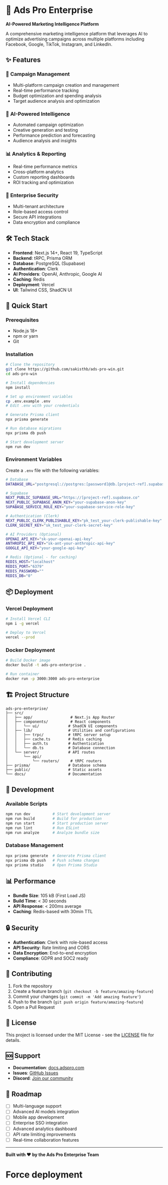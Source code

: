 # 🚀 Ads Pro Enterprise

**AI-Powered Marketing Intelligence Platform**

A comprehensive marketing intelligence platform that leverages AI to optimize advertising campaigns across multiple platforms including Facebook, Google, TikTok, Instagram, and LinkedIn.

## ✨ Features

### 🎯 **Campaign Management**
- Multi-platform campaign creation and management
- Real-time performance tracking
- Budget optimization and spending analysis
- Target audience analysis and optimization

### 🤖 **AI-Powered Intelligence**
- Automated campaign optimization
- Creative generation and testing
- Performance prediction and forecasting
- Audience analysis and insights

### 📊 **Analytics & Reporting**
- Real-time performance metrics
- Cross-platform analytics
- Custom reporting dashboards
- ROI tracking and optimization

### 🔐 **Enterprise Security**
- Multi-tenant architecture
- Role-based access control
- Secure API integrations
- Data encryption and compliance

## 🛠️ Tech Stack

- **Frontend**: Next.js 14+, React 19, TypeScript
- **Backend**: tRPC, Prisma ORM
- **Database**: PostgreSQL (Supabase)
- **Authentication**: Clerk
- **AI Providers**: OpenAI, Anthropic, Google AI
- **Caching**: Redis
- **Deployment**: Vercel
- **UI**: Tailwind CSS, ShadCN UI

## 🚀 Quick Start

### Prerequisites
- Node.js 18+
- npm or yarn
- Git

### Installation

```bash
# Clone the repository
git clone https://github.com/sakisthb/ads-pro-win.git
cd ads-pro-win

# Install dependencies
npm install

# Set up environment variables
cp .env.example .env
# Edit .env with your credentials

# Generate Prisma client
npx prisma generate

# Run database migrations
npx prisma db push

# Start development server
npm run dev
```

### Environment Variables

Create a `.env` file with the following variables:

```bash
# Database
DATABASE_URL="postgresql://postgres:[password]@db.[project-ref].supabase.co:5432/postgres"

# Supabase
NEXT_PUBLIC_SUPABASE_URL="https://[project-ref].supabase.co"
NEXT_PUBLIC_SUPABASE_ANON_KEY="your-supabase-anon-key"
SUPABASE_SERVICE_ROLE_KEY="your-supabase-service-role-key"

# Authentication (Clerk)
NEXT_PUBLIC_CLERK_PUBLISHABLE_KEY="pk_test_your-clerk-publishable-key"
CLERK_SECRET_KEY="sk_test_your-clerk-secret-key"

# AI Providers (Optional)
OPENAI_API_KEY="sk-your-openai-api-key"
ANTHROPIC_API_KEY="sk-ant-your-anthropic-api-key"
GOOGLE_API_KEY="your-google-api-key"

# Redis (Optional - for caching)
REDIS_HOST="localhost"
REDIS_PORT="6379"
REDIS_PASSWORD=""
REDIS_DB="0"
```

## 📦 Deployment

### Vercel Deployment

```bash
# Install Vercel CLI
npm i -g vercel

# Deploy to Vercel
vercel --prod
```

### Docker Deployment

```bash
# Build Docker image
docker build -t ads-pro-enterprise .

# Run container
docker run -p 3000:3000 ads-pro-enterprise
```

## 🏗️ Project Structure

```
ads-pro-enterprise/
├── src/
│   ├── app/                 # Next.js App Router
│   ├── components/          # React components
│   │   └── ui/             # ShadCN UI components
│   ├── lib/                # Utilities and configurations
│   │   ├── trpc/           # tRPC server setup
│   │   ├── cache.ts        # Redis caching
│   │   ├── auth.ts         # Authentication
│   │   └── db.ts           # Database connection
│   └── server/             # API routes
│       └── api/
│           └── routers/     # tRPC routers
├── prisma/                 # Database schema
├── public/                 # Static assets
└── docs/                   # Documentation
```

## 🔧 Development

### Available Scripts

```bash
npm run dev          # Start development server
npm run build        # Build for production
npm run start        # Start production server
npm run lint         # Run ESLint
npm run analyze      # Analyze bundle size
```

### Database Management

```bash
npx prisma generate  # Generate Prisma client
npx prisma db push   # Push schema changes
npx prisma studio    # Open Prisma Studio
```

## 📊 Performance

- **Bundle Size**: 105 kB (First Load JS)
- **Build Time**: < 30 seconds
- **API Response**: < 200ms average
- **Caching**: Redis-based with 30min TTL

## 🔒 Security

- **Authentication**: Clerk with role-based access
- **API Security**: Rate limiting and CORS
- **Data Encryption**: End-to-end encryption
- **Compliance**: GDPR and SOC2 ready

## 🤝 Contributing

1. Fork the repository
2. Create a feature branch (`git checkout -b feature/amazing-feature`)
3. Commit your changes (`git commit -m 'Add amazing feature'`)
4. Push to the branch (`git push origin feature/amazing-feature`)
5. Open a Pull Request

## 📄 License

This project is licensed under the MIT License - see the [LICENSE](LICENSE) file for details.

## 🆘 Support

- **Documentation**: [docs.adspro.com](https://docs.adspro.com)
- **Issues**: [GitHub Issues](https://github.com/sakisthb/ads-pro-win/issues)
- **Discord**: [Join our community](https://discord.gg/adspro)

## 🎯 Roadmap

- [ ] Multi-language support
- [ ] Advanced AI models integration
- [ ] Mobile app development
- [ ] Enterprise SSO integration
- [ ] Advanced analytics dashboard
- [ ] API rate limiting improvements
- [ ] Real-time collaboration features

---

**Built with ❤️ by the Ads Pro Enterprise Team**
# Force deployment
